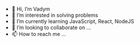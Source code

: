 - 👋 Hi, I’m Vadym  
- 👀 I’m interested in solving problems
- 🌱 I’m currently learning JavaScript, React, NodeJS
- 💞️ I’m looking to collaborate on ...
- 📫 How to reach me ...

<!---
wdmih/wdmih is a ✨ special ✨ repository because its `README.md` (this file) appears on your GitHub profile.
You can click the Preview link to take a look at your changes.
--->

